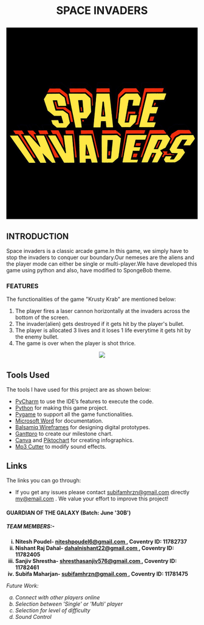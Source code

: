 <strong> <h1><p align="center"> SPACE INVADERS </h1></strong>
<p align = "center"><img src="https://github.com/nishantdahal7/Space_Invaders_Project/blob/master/Space%20Invaders%20Logo.jpg" >
  <br>
<h2>INTRODUCTION</h2>
Space invaders is a classic arcade game.In this game, we simply have to stop the invaders to conquer our boundary.Our nemeses are the aliens and the player mode can either be single or multi-player.We have developed this game using python and also, have modified to SpongeBob theme.
<h3>FEATURES</h3>
The functionalities of the game "Krusty Krab" are mentioned below:
<ol>    
  <li> The player fires a laser cannon horizontally at the invaders across the bottom of the screen.
    <li> The invader(alien) gets destroyed if it gets hit by the player's bullet.
      <li> The player is allocated 3 lives and it loses 1 life everytime it gets hit by the enemy bullet.
        <li> The game is over when the player is shot thrice.
         </ol>

  <p align = "center"><img src="https://media1.giphy.com/media/xULW8ivHYtd7emdIR2/giphy.gif?cid=ecf05e47mks0wy11wdx5ik34oikrvoqzukoiw2nf4m4fx6rc&rid=giphy.gif&ct=g" width="600"> 
  
## Tools Used
The tools I have used for this project are as shown below:
- [PyCharm](https://www.jetbrains.com/pycharm/) to use the IDE’s features to execute the code.
- [Python](https://www.python.org/) for making this game project.
- [Pygame](https://www.pygame.org/wiki/GettingStarted) to support all the game functionalities.
- [Microsoft Word](https://microsoft-word.en.softonic.com/) for documentation. 
- [Balsamiq Wireframes](https://balsamiq.com/wireframes/) for designing digital prototypes. 
- [Ganttpro](https://ganttpro.com/) to create our milestone chart.
- [Canva](https://www.canva.com/) and [Piktochart](https://piktochart.com/) for creating infographics.
- [Mp3 Cutter](https://mp3cut.net/) to modify sound effects.
  
 ## Links
The links you can go through:
  - If you get any issues please contact subifamhrzn@gmail.com directly
    my@email.com . We value your effort to improve this project!

 <strong><h4> GUARDIAN OF THE GALAXY (Batch: June '30B')</h4>
 <h5> TEAM MEMBERS:-</h5>
    <ol type = i start=1>
    <li>Nitesh Poudel- <a href="mailto: niteshpoudel6@gmail.com">niteshpoudel6@gmail.com </a>, Coventry ID: 11782737<br>
    <li>Nishant Raj Dahal- <a href="mailto: dahalnishant22@gmail.com">dahalnishant22@gmail.com </a>, Coventry ID: 11782405<br>
    <li>Sanjiv Shrestha- <a href="mailto: shresthasanjiv576@gmail.com">shresthasanjiv576@gmail.com </a>, Coventry ID: 11782461<br>
    <li>Subifa Maharjan- <a href="mailto: subifamhrzn@gmail.com">subifamhrzn@gmail.com </a>, Coventry ID: 11781475<br>
    </ol></strong>

  
<i>Future Work:
  <ol type= a start=1>
    <li>Connect with other players online
    <li>Selection between 'Single' or 'Multi' player
    <li>Selection for level of difficulty
    <li>Sound Control
    </ol></i>
